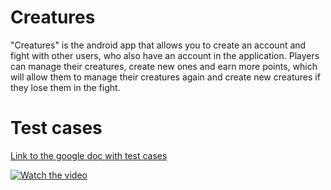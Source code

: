 # Creatures
"Creatures" is the android app that allows you to create an account and fight with other users, 
who also have an account in the application. Players can manage their creatures, 
create new ones and earn more points, 
which will allow them to manage their creatures again and create new creatures if they lose them in the fight. 

# Test cases

<a href="https://docs.google.com/document/d/1L2OcCAYNrijN1h8hJ2qKSDfkdRiHjrCt8w2-AfjPVww/edit?usp=sharing">Link to the google doc with test cases</a>

[![Watch the video](https://img.youtube.com/vi/VmtzWwNi0J8/hqdefault.jpg)](https://youtu.be/VmtzWwNi0J8)

